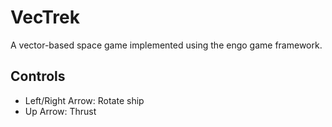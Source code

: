 # VecTrek
A vector-based space game implemented using the engo game framework.

## Controls
- Left/Right Arrow: Rotate ship
- Up Arrow: Thrust
